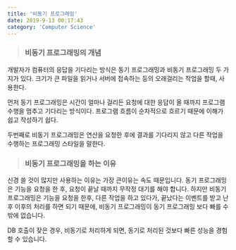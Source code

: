 ```yaml
---
title: '비동기 프로그래밍'
date: 2019-9-13 00:17:43
category: 'Computer Science'
---
```


> ### 비동기 프로그래밍의 개념

개발자가 컴퓨터의 응답을 기다리는 방식은 동기 프로그래밍과 비동기 프로그래밍 두 가지가 있다. 크기가 큰 파일을 읽거나 서버에 접속하는 등의 오래걸리는 작업을 할때, 사용한다.

먼저 동기 프로그래밍은 시간이 얼마나 걸리든 요청에 대한 응답이 올 때까지 프로그램 수행을 멈추고 기다리는 방식이다. 프로그램 흐름이 순차적으로 흐르기 때문에 이해가 쉽고 작성하기 쉽다.

두번째로 비동기 프로그래밍은 연산을 요청한 후에 결과를 기다리지 않고 다른 작업을 수행하는 프로그래밍 스타일을 말한다.

> ### 비동기 프로그래밍을 하는 이유

신경 쓸 것이 많지만 사용하는 이유는 가장 큰이유는 속도 때문입니다. 동기 프로그래밍은 기능을 요청을 한 후, 요청이 끝날 때까지 무작정 대기를 해야 합니다. 하지만 비동기 프로그래밍은 기능을 요청을 한후, 다른 작업을 하고 있다가, 끝났다는 이벤트를 받고 난 후 이후의 처리를 하면 되기 때문에, 비동기 프로그래밍이 동기 프로그래밍 보다 빠를 수 밖에 없습니다.

DB 호출이 잦은 경우, 비동기로 처리하게 되면, 동기로 처리된 것보다 빠른 성능을 경험 할 수 있습니다.
